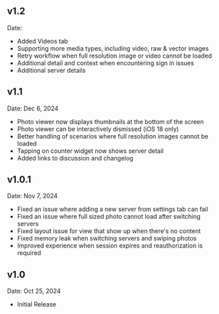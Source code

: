 ## v1.2
Date:

- Added Videos tab
- Supporting more media types, including video, raw & vector images
- Retry workflow when full resolution image or video cannot be loaded
- Additional detail and context when encountering sign in issues
- Additional server details

## v1.1
Date: Dec 6, 2024

- Photo viewer now displays thumbnails at the bottom of the screen
- Photo viewer can be interactively dismissed (iOS 18 only)
- Better handling of scenarios where full resolution images cannot be loaded
- Tapping on counter widget now shows server detail
- Added links to discussion and changelog

## v1.0.1
Date: Nov 7, 2024

- Fixed an issue where adding a new server from settings tab can fail
- Fixed an issue where full sized photo cannot load after switching servers
- Fixed layout issue for view that show up when there's no content
- Fixed memory leak when switching servers and swiping photos
- Improved experience when session expires and reauthorization is required

## v1.0
Date: Oct 25, 2024

- Initial Release
